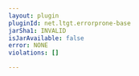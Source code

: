 ```yaml
---
layout: plugin
pluginId: net.ltgt.errorprone-base
jarSha1: INVALID
isJarAvailable: false
error: NONE
violations: []

---
```

